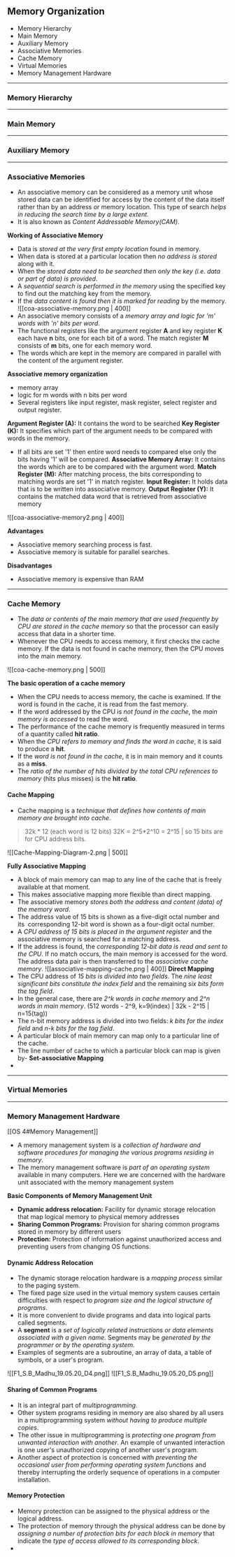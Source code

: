 ## Memory Organization
- Memory Hierarchy
- Main Memory
- Auxiliary Memory
- Associative Memories
- Cache Memory
- Virtual Memories
- Memory Management Hardware

---
### Memory Hierarchy

---
### Main Memory


---
### Auxiliary Memory

---
### Associative Memories
- An associative memory can be considered as a memory unit whose stored data can be identified for access by the content of the data itself rather than by an address or memory location. This type of search _helps in reducing the search time by a large extent_.
- It is also known as _Content Addressable Memory(CAM)_.

__Working of Associative Memory__  
- Data is _stored at the very first empty location_ found in memory.  
- When data is stored at a particular location then _no address is stored_ along with it.  
- When the _stored data need to be searched then only the key (i.e. data or part of data) is provided_.
- A _sequential search is performed in the memory_ using the specified key to find out the matching key from the memory.
- If the _data content is found then it is marked for reading_ by the memory. 
![[coa-associative-memory.png | 400]]
- An associative memory consists of a _memory array and logic for 'm' words with 'n' bits per word_.
- The functional registers like the argument register **A** and key register **K** each have **n** bits, one for each bit of a word. The match register **M** consists of **m** bits, one for each memory word.
- The words which are kept in the memory are compared in parallel with the content of the argument register.

__Associative memory organization__
- memory array
- logic for m words with n bits per word
- Several registers like input register, mask register, select register and output register.

__Argument Register (A):__ It contains the word to be searched
__Key Register (K):__ It specifies which part of the argument needs to be compared with words in the memory.
- If all bits are set '1' then entire word needs to compared else only the bits having '1' will be compared.
__Associative Memory Array:__ It contains the words which are to be compared with the argument word. 
__Match Register (M):__ After matching process, the bits corresponding to matching words are set '1' in match register.
__Input Register:__ It holds data that is to be written into associative memory.
__Output Register (Y):__ It contains the matched data word that is retrieved from associative memory

![[coa-associative-memory2.png | 400]]

__Advantages__
- Associative memory searching process is fast.  
- Associative memory is suitable for parallel searches.

__Disadvantages__
- Associative memory is expensive than RAM

---
### Cache Memory
- The _data or contents of the main memory that are used frequently by CPU are stored in the cache memory_ so that the processor can easily access that data in a shorter time.
- Whenever the CPU needs to access memory, it first checks the cache memory. If the data is not found in cache memory, then the CPU moves into the main memory.

![[coa-cache-memory.png | 500]]

__The basic operation of a cache memory__
-   When the CPU needs to access memory, the cache is examined. If the word is found in the cache, it is read from the fast memory.
-   If the word addressed by the CPU is _not found in the cache_, the _main memory is accessed_ to read the word.
-   The performance of the cache memory is frequently measured in terms of a quantity called **hit ratio**.
-   When the _CPU refers to memory and finds the word in cache_, it is said to produce a **hit**.
-   If the _word is not found in the cache_, it is in main memory and it counts as a **miss**.
-   The _ratio of the number of hits divided by the total CPU references to memory_ (hits plus misses) is the __hit ratio__.

#### Cache Mapping
- Cache mapping is a _technique that defines how contents of main memory are brought into cache_.

>32k \* 12  (each word is 12 bits)
>32K = 2^5\*2^10 = 2^15 | so 15 bits are for CPU address bits.

![[Cache-Mapping-Diagram-2.png | 500]]

**Fully Associative Mapping**
- A block of main memory can map to any line of the cache that is freely available at that moment. 
- This makes associative mapping more flexible than direct mapping.
- The associative memory _stores both the address and content (data) of the memory word_.
- The address value of 15 bits is shown as a five-digit octal number and its  corresponding 12-bit word is shown as a four-digit octal number.
- A _CPU address of 15 bits is placed in the argument register_ and the associative memory is searched for a matching address.
- If the address is found, the _corresponding 12-bit data is read and sent to the CPU_. If no match occurs, the main memory is accessed for the word. The address data pair is then transferred to the _associative cache memory_.
![[associative-mapping-cache.png | 400]]
**Direct Mapping**
- The CPU address of _15 bits is divided into two fields_. The _nine least significant bits constitute the index field_ and the remaining _six bits form the tag field_.
- In the general case, there are _2^k words in cache memory_ and _2^n words in main memory_. (512 words - 2^9, k=9(index) | 32k - 2^15 | n=15(tag))
- The n-bit memory address is divided into two fields: _k bits for the index field_ and _n-k bits for the tag field_.
- A particular block of main memory can map only to a particular line of the cache.  
- The line number of cache to which a particular block can map is given by-
**Set-associative Mapping**
- 

---
###    Virtual Memories

---
### Memory Management Hardware
[[OS 4#Memory Management]]
- A memory management system is a _collection of hardware and software procedures for managing the various programs residing in memory_.
- The memory management software is _part of an operating system_ available in many computers. Here we are concerned with the hardware unit associated with the memory management system

__Basic Components of Memory Management Unit__
- __Dynamic address relocation:__ Facility for dynamic storage relocation that map logical memory to physical memory addresses
- __Sharing Common Programs:__ Provision for sharing common programs stored in memory by different users
- __Protection:__ Protection of information against unauthorized access and preventing users from changing OS functions.

#### Dynamic Address Relocation
- The dynamic storage relocation hardware is a _mapping process_ similar to the paging system.
- The fixed page size used in the virtual memory system causes certain difficulties with respect to _program size and the logical structure of programs_.
- It is more convenient to divide programs and data into logical parts called segments.
- A __segment__ is a _set of logically related instructions or data elements associated with a given name_. Segments may be _generated by the programmer or by the operating system_.
- Examples of segments are a subroutine, an array of data, a table of symbols, or a user's program.

![[F1_S.B_Madhu_19.05.20_D4.png]]
![[F1_S.B_Madhu_19.05.20_D5.png]]
#### Sharing of Common Programs
- It is an integral part of _multiprogramming_.
- Other system programs residing in memory are also shared by all users in a multiprogramming system _without having to produce multiple copies_.
- The other issue in multiprogramming is _protecting one program from unwanted interaction with another_. An example of unwanted interaction is one user's unauthorized copying of another user's program.
- Another aspect of protection is concerned with _preventing the occasional user from performing operating system functions_ and thereby interrupting the orderly sequence of operations in a computer installation.

#### Memory Protection
- Memory protection can be assigned to the physical address or the logical address.
- The protection of memory through the physical address can be done by _assigning a number of protection bits for each block in memory_ that indicate the _type of access allowed to its corresponding block_.
- 